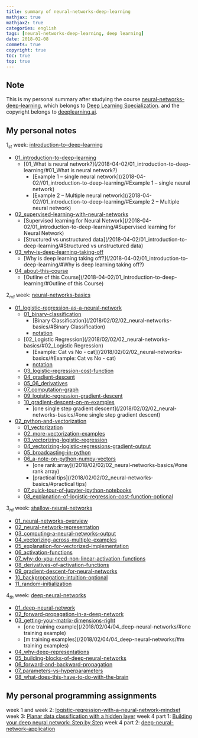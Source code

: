 ```yaml
---
title: summary of neural-networks-deep-learning
mathjax: true
mathjax2: true
categories: english
tags: [neural-networks-deep-learning, deep learning]
date: 2018-02-08
commets: true
copyright: true
toc: true
top: true
---
```



## Note

This is my personal summary after studying the course [neural-networks-deep-learning](https://www.coursera.org/learn/neural-networks-deep-learning/), which belongs to [Deep Learning Specialization](https://www.coursera.org/specializations/deep-learning). and the copyright belongs to [deeplearning.ai](https://www.deeplearning.ai/).

## My personal notes

$1_{st}$ week: [introduction-to-deep-learning](/2018/02/01/01_introduction-to-deep-learning/)
- [01_introduction-to-deep-learning](/2018-04-02/01_introduction-to-deep-learning/#01_introduction-to-deep-learning)
  - [01_What is neural network?](/2018-04-02/01_introduction-to-deep-learning/#01_What is neural network?)
    - [Example 1 – single neural network](/2018-04-02//01_introduction-to-deep-learning/#Example 1 – single neural network)
    - [Example 2 – Multiple neural network](/2018-04-02//01_introduction-to-deep-learning/#Example 2 – Multiple neural network)
- [02_supervised-learning-with-neural-networks](/2018-04-02/01_introduction-to-deep-learning/#02_supervised-learning-with-neural-networks)
  - [Supervised learning for Neural Network](/2018-04-02/01_introduction-to-deep-learning/#Supervised learning for Neural Network)
  - [Structured vs unstructured data](/2018-04-02/01_introduction-to-deep-learning/#Structured vs unstructured data)
- [03_why-is-deep-learning-taking-off](/2018-04-02/01_introduction-to-deep-learning/#03_why-is-deep-learning-taking-off)
  - [Why is deep learning taking off?](/2018-04-02/01_introduction-to-deep-learning/#Why is deep learning taking off?)
- [04_about-this-course](/2018-04-02/01_introduction-to-deep-learning/#04_about-this-course)
  - [Outline of this Course](/2018-04-02/01_introduction-to-deep-learning/#Outline of this Course)

$2_{nd}$ week: [neural-networks-basics](/2018/02/02/02_neural-networks-basics/)
- [01_logistic-regression-as-a-neural-network](/2018/02/02/02_neural-networks-basics/#01_logistic-regression-as-a-neural-network)
  - [01_binary-classification](/2018/02/02/02_neural-networks-basics/#01_binary-classification)
    - [Binary Classification](/2018/02/02/02_neural-networks-basics/#Binary Classification)
    - [notation](/2018/02/02/02_neural-networks-basics/#notation)
  - [02_Logistic Regression](/2018/02/02/02_neural-networks-basics/#02_Logistic Regression)
    - [Example: Cat vs No - cat](/2018/02/02/02_neural-networks-basics/#Example: Cat vs No - cat)
    - [notation](/2018/02/02/02_neural-networks-basics/#notation)
  - [03_logistic-regression-cost-function](/2018/02/02/02_neural-networks-basics/#03_logistic-regression-cost-function)
  - [04_gradient-descent](/2018/02/02/02_neural-networks-basics/#04_gradient-descent)
  - [05_06_derivatives](/2018/02/02/02_neural-networks-basics/#05_06_derivatives)
  - [07_computation-graph](/2018/02/02/02_neural-networks-basics/#07_computation-graph)
  - [09_logistic-regression-gradient-descent](/2018/02/02/02_neural-networks-basics/#09_logistic-regression-gradient-descent)
  - [10_gradient-descent-on-m-examples](/2018/02/02/02_neural-networks-basics/#10_gradient-descent-on-m-examples)
    - [one single step gradient descent](/2018/02/02/02_neural-networks-basics/#one single step gradient descent)
- [02_python-and-vectorization](/2018/02/02/02_neural-networks-basics/#02_python-and-vectorization)
  - [01_vectorization](/2018/02/02/02_neural-networks-basics/#01_vectorization)
  - [02_more-vectorization-examples](/2018/02/02/02_neural-networks-basics/#02_more-vectorization-examples)
  - [03_vectorizing-logistic-regression](/2018/02/02/02_neural-networks-basics/#03_vectorizing-logistic-regression)
  - [04_vectorizing-logistic-regressions-gradient-output](/2018/02/02/02_neural-networks-basics/#04_vectorizing-logistic-regressions-gradient-output)
  - [05_broadcasting-in-python](/2018/02/02/02_neural-networks-basics/#05_broadcasting-in-python)
  - [06_a-note-on-python-numpy-vectors](/2018/02/02/02_neural-networks-basics/#06_a-note-on-python-numpy-vectors)
    - [one rank array](/2018/02/02/02_neural-networks-basics/#one rank array)
    - [practical tips](/2018/02/02/02_neural-networks-basics/#practical tips)
  - [07_quick-tour-of-jupyter-ipython-notebooks](/2018/02/02/02_neural-networks-basics/#07_quick-tour-of-jupyter-ipython-notebooks)
  - [08_explanation-of-logistic-regression-cost-function-optional](/2018/02/02/02_neural-networks-basics/#08_explanation-of-logistic-regression-cost-function-optional)

$3_{rd}$ week: [shallow-neural-networks](/2018/02/03/03_shallow-neural-networks/)
- [01_neural-networks-overview](/2018/02/03/03_shallow-neural-networks/#01_neural-networks-overview)
- [02_neural-network-representation](/2018/02/03/03_shallow-neural-networks/#02_neural-network-representation)
- [03_computing-a-neural-networks-output](/2018/02/03/03_shallow-neural-networks/#03_computing-a-neural-networks-output)
- [04_vectorizing-across-multiple-examples](/2018/02/03/03_shallow-neural-networks/#04_vectorizing-across-multiple-examples)
- [05_explanation-for-vectorized-implementation](/2018/02/03/03_shallow-neural-networks/#05_explanation-for-vectorized-implementation)
- [06_activation-functions](/2018/02/03/03_shallow-neural-networks/#06_activation-functions)
- [07_why-do-you-need-non-linear-activation-functions](/2018/02/03/03_shallow-neural-networks/#07_why-do-you-need-non-linear-activation-functions)
- [08_derivatives-of-activation-functions](/2018/02/03/03_shallow-neural-networks/#08_derivatives-of-activation-functions)
- [09_gradient-descent-for-neural-networks](/2018/02/03/03_shallow-neural-networks/#09_gradient-descent-for-neural-networks)
- [10_backpropagation-intuition-optional](/2018/02/03/03_shallow-neural-networks/#10_backpropagation-intuition-optional)
- [11_random-initialization](/2018/02/03/03_shallow-neural-networks/#11_random-initialization)

$4_{th}$ week: [deep-neural-networks](/2018/02/04/04_deep-neural-networks/)
- [01_deep-neural-network](/2018/02/04/04_deep-neural-networks/#01_deep-neural-network)
- [02_forward-propagation-in-a-deep-network](/2018/02/04/04_deep-neural-networks/#02_forward-propagation-in-a-deep-network)
- [03_getting-your-matrix-dimensions-right](/2018/02/04/04_deep-neural-networks/#03_getting-your-matrix-dimensions-right)
  - [one training example](/2018/02/04/04_deep-neural-networks/#one training example)
  - [m training examples](/2018/02/04/04_deep-neural-networks/#m training examples)
- [04_why-deep-representations](/2018/02/04/04_deep-neural-networks/#04_why-deep-representations)
- [05_building-blocks-of-deep-neural-networks](/2018/02/04/04_deep-neural-networks/#05_building-blocks-of-deep-neural-networks)
- [06_forward-and-backward-propagation](/2018/02/04/04_deep-neural-networks/#06_forward-and-backward-propagation)
- [07_parameters-vs-hyperparameters](/2018/02/04/04_deep-neural-networks/#07_parameters-vs-hyperparameters)
- [08_what-does-this-have-to-do-with-the-brain](/2018/02/04/04_deep-neural-networks/#08_what-does-this-have-to-do-with-the-brain)

## My personal programming assignments

week 1 and week 2: [logistic-regression-with-a-neural-network-mindset](/2018/02/05/logistic-regression-with-a-neural-network-mindset_week1_and_week2/)
week 3: [Planar data classification with a hidden layer](/2018/02/06/planar-data-classification-with-one-hidden%20layer_week3/)
week 4 part 1: [Building your deep neural network: Step by Step](/2018/02/07/Building-your-Deep-Neural-Network_week4/)
week 4 part 2: [deep-neural-network-application](/2018/02/07/Building-your-Deep-Neural-Network_week4/#Part-2%EF%BC%9ADeep-Neural-Network-for-Image-Classification-Application)
